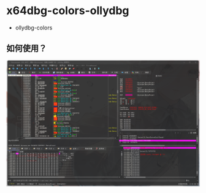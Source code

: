 # x64dbg-colors-ollydbg
- ollydbg-colors
## 如何使用？
  


![image](https://github.com/XLjiangA/x64dbg-colors-ollydbg/blob/main/20210907230112.png)
